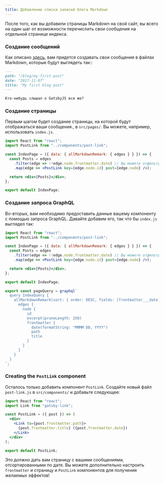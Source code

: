 ```yaml
---
title: Добавление списка записей блога Markdown
---
```


После того, как вы добавили страницы Markdown на свой сайт, вы всего на один шаг от возможности перечислить свои сообщения на отдельной странице индекса.

### Создание сообщений

Как описано [здесь](/docs/adding-markdown-pages), вам придется создавать свои сообщения в файлах Markdown, которые будут выглядеть так::

```md
---
path: "/blog/my-first-post"
date: "2017-11-07"
title: "My first blog post"
---

Кто-нибудь слышал о GatsbyJS все же?
```

### Создание страницы

Первым шагом будет создание страницы, на которой будут отображаться ваши сообщения., в `src/pages/`. Вы можете, например, использовать `index.js`.

```jsx
import React from "react";
import PostLink from "../components/post-link";

const IndexPage = ({ data: { allMarkdownRemark: { edges } } }) => {
  const Posts = edges
    .filter(edge => !!edge.node.frontmatter.date) // Вы можете отфильтровать свои сообщения по некоторым критериям
    .map(edge => <PostLink key={edge.node.id} post={edge.node} />);

  return <div>{Posts}</div>;
};

export default IndexPage;
```

### Создание запроса GraphQL

Во-вторых, вам необходимо предоставить данные вашему компоненту с помощью запроса GraphQL. Давайте добавим его, так что бы `index.js` выглядел так:

```jsx
import React from "react";
import PostLink from "../components/post-link";

const IndexPage = ({ data: { allMarkdownRemark: { edges } } }) => {
  const Posts = edges
    .filter(edge => !!edge.node.frontmatter.date) // Вы можете отфильтровать свои сообщения по некоторым критериям
    .map(edge => <PostLink key={edge.node.id} post={edge.node} />);

  return <div>{Posts}</div>;
};

export default IndexPage;

export const pageQuery = graphql`
  query IndexQuery {
    allMarkdownRemark(sort: { order: DESC, fields: [frontmatter___date] }) {
      edges {
        node {
          id
          excerpt(pruneLength: 250)
          frontmatter {
            date(formatString: "MMMM DD, YYYY")
            path
            title
          }
        }
      }
    }
  }
`;
```

### Creating the `PostLink` component

Осталось только добавить компонент `PostLink`. Создайте новый файл `post-link.js` в `src/components/` и добавьте следующее:

```jsx
import React from "react";
import Link from "gatsby-link";

const PostLink = ({ post }) => (
  <div>
    <Link to={post.frontmatter.path}>
      {post.frontmatter.title} ({post.frontmatter.date})
    </Link>
  </div>
);

export default PostLink;
```

Это должно дать вам страницу с вашими сообщениями, отсортированными по дате. Вы можете дополнительно настроить `frontmatter` и страницу и `PostLink` компонентов для получения желаемых эффектов!
